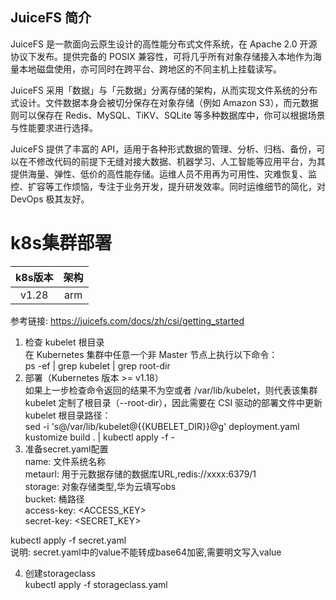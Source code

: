 ## JuiceFS 简介
JuiceFS 是一款面向云原生设计的高性能分布式文件系统，在 Apache 2.0 开源协议下发布。提供完备的 POSIX 兼容性，可将几乎所有对象存储接入本地作为海量本地磁盘使用，亦可同时在跨平台、跨地区的不同主机上挂载读写。  
  
JuiceFS 采用「数据」与「元数据」分离存储的架构，从而实现文件系统的分布式设计。文件数据本身会被切分保存在对象存储（例如 Amazon S3），而元数据则可以保存在 Redis、MySQL、TiKV、SQLite 等多种数据库中，你可以根据场景与性能要求进行选择。  
  
JuiceFS 提供了丰富的 API，适用于各种形式数据的管理、分析、归档、备份，可以在不修改代码的前提下无缝对接大数据、机器学习、人工智能等应用平台，为其提供海量、弹性、低价的高性能存储。运维人员不用再为可用性、灾难恢复、监控、扩容等工作烦恼，专注于业务开发，提升研发效率。同时运维细节的简化，对 DevOps 极其友好。  

# k8s集群部署
|k8s版本|架构|
|:---:|:---:|
|v1.28|arm|

参考链接: https://juicefs.com/docs/zh/csi/getting_started  
1. 检查 kubelet 根目录  
在 Kubernetes 集群中任意一个非 Master 节点上执行以下命令：  
ps -ef | grep kubelet | grep root-dir  
2. 部署（Kubernetes 版本 >= v1.18）  
如果上一步检查命令返回的结果不为空或者 /var/lib/kubelet，则代表该集群 kubelet 定制了根目录（--root-dir），因此需要在 CSI 驱动的部署文件中更新 kubelet 根目录路径：  
sed -i 's@/var/lib/kubelet@{{KUBELET_DIR}}@g' deployment.yaml  
kustomize build . | kubectl apply -f -  
3. 准备secret.yaml配置  
name: 文件系统名称  
metaurl: 用于元数据存储的数据库URL,redis://xxxx:6379/1  
storage: 对象存储类型,华为云填写obs  
bucket: 桶路径  
access-key: <ACCESS_KEY>  
secret-key: <SECRET_KEY>  
 
kubectl apply -f secret.yaml  
说明: secret.yaml中的value不能转成base64加密,需要明文写入value  
  
4. 创建storageclass  
kubectl apply -f storageclass.yaml



